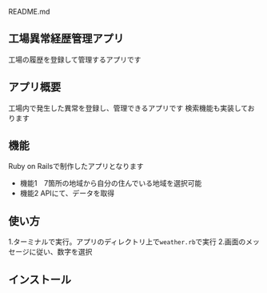 README.md

## 工場異常経歴管理アプリ

工場の履歴を登録して管理するアプリです

## アプリ概要

工場内で発生した異常を登録し、管理できるアプリです
検索機能も実装しております

## 機能

Ruby on Railsで制作したアプリとなります
- 機能1　7箇所の地域から自分の住んでいる地域を選択可能
- 機能2  APIにて、データを取得

## 使い方

1.ターミナルで実行。アプリのディレクトリ上で`weather.rb`で実行
2.画面のメッセージに従い、数字を選択

## インストール

